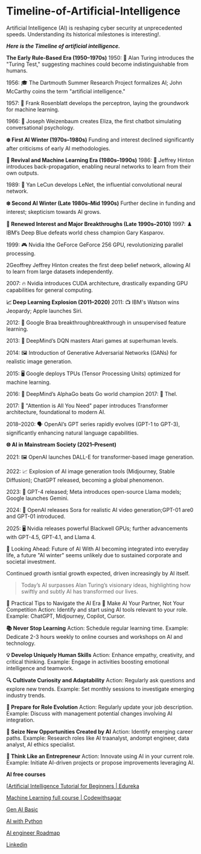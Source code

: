 # Timeline-of-Artificial-Intelligence
Artificial Intelligence (AI) is reshaping cyber security at unprecedented speeds.  Understanding its historical milestones is interesting!.

**_Here is the Timeline of artificial intelligence._**

**The Early Rule-Based Era (1950–1970s)**
1950: 🧠 Alan Turing introduces the "Turing Test," suggesting machines could become indistinguishable from humans.

1956: 🎓 The Dartmouth Summer Research Project formalizes AI; John McCarthy coins the term "artificial intelligence."

1957: 🔢 Frank Rosenblatt develops the perceptron, laying the groundwork for machine learning.

1966: 🤖 Joseph Weizenbaum creates Eliza, the first chatbot simulating conversational psychology.
​

**❄️ First AI Winter (1970s–1980s)**
Funding and interest declined significantly after criticisms of early AI methodologies.
​

**🌱 Revival and Machine Learning Era (1980s–1990s)**
1986: 🔄 Jeffrey Hinton introduces back-propagation, enabling neural networks to learn from their own outputs.

1989: 📸 Yan LeCun develops LeNet, the influential convolutional neural network.
​

**❄️ Second AI Winter (Late 1980s–Mid 1990s)**
Further decline in funding and interest; skepticism towards AI grows.

**🚀 Renewed Interest and Major Breakthroughs (Late 1990s–2010)**
1997: ♟️ IBM’s Deep Blue defeats world chess champion Gary Kasparov.

1999: 🎮 Nvidia lthe GeForce GeForce 256 GPU, revolutionizing parallel processing.

2Geoffrey Jeffrey Hinton creates the first deep belief network, allowing AI to learn from large datasets independently.

2007: 🔥 Nvidia introduces CUDA architecture, drastically expanding GPU capabilities for general computing.
​

**📈 Deep Learning Explosion (2011–2020)**
2011: 📺 IBM's Watson wins Jeopardy; Apple launches Siri.

2012: 🧠 Google Braa breakthroughbreakthrough in unsupervised feature learning.

2013: 🎲 DeepMind’s DQN masters Atari games at superhuman levels.

2014: 🖼️ Introduction of Generative Adversarial Networks (GANs) for realistic image generation.

2015: 🖥️ Google deploys TPUs (Tensor Processing Units) optimized for machine learning.

2016: 🎯 DeepMind’s AlphaGo beats Go world champion 2017: 📖 Thel.

2017: 📖 "Attention is All You Need" paper introduces Transformer architecture, foundational to modern AI.

2018–2020: 🗣️ OpenAI’s GPT series rapidly evolves (GPT-1 to GPT-3), significantly enhancing natural language capabilities.
​

**🌐 AI in Mainstream Society (2021–Present)**

2021: 🖼️ OpenAI launches DALL-E for transformer-based image generation.

2022: 📈 Explosion of AI image generation tools (Midjourney, Stable Diffusion); ChatGPT released, becoming a global phenomenon.

2023: 🚀 GPT-4 released; Meta introduces open-source Llama models; Google launches Gemini.

2024: 🎥 OpenAI releases Sora for realistic AI video generation;GPT-01 are0 and GPT-01 introduced.

2025: 🖥️ Nvidia releases powerful Blackwell GPUs; further advancements with GPT-4.5, GPT-4.1, and Llama 4.
​

🔮 Looking Ahead: Future of AI
With AI becoming integrated into everyday life, a future "AI winter" seems unlikely due to sustained corporate and societal investment.

Continued growth isntial growth expected, driven increasingly by AI itself.


> Today’s AI surpasses Alan Turing’s visionary ideas, highlighting how swiftly and subtly AI has transformed our lives.



 🔧 Practical Tips to Navigate the AI Era
🤝 Make AI Your Partner, Not Your Competition
​Action: Identify and start using AI tools relevant to your role.
​Example: ChatGPT, Midjourney, Copilot, Cursor.

**📚 Never Stop Learning**
​Action: Schedule regular learning time.
​Example: Dedicate 2-3 hours weekly to online courses and workshops on AI and technology.

**💡 Develop Uniquely Human Skills**
​Action: Enhance empathy, creativity, and critical thinking.
​Example: Engage in activities boosting emotional intelligence and teamwork.

**🔍 Cultivate Curiosity and Adaptability**
​Action: Regularly ask questions and explore new trends.
​Example: Set monthly sessions to investigate emerging industry trends.

**📝 Prepare for Role Evolution**
​Action: Regularly update your job description.
​Example: Discuss with management potential changes involving AI integration.

**🚪 Seize New Opportunities Created by AI**
​Action: Identify emerging career paths.
​Example: Research roles like AI traanalyst, andompt engineer, data analyst, AI ethics specialist.

**💼 Think Like an Entrepreneur**
​Action: Innovate using AI in your current role.
​Example: Initiate AI-driven projects or propose improvements leveraging AI.

**AI free courses**

[[Artificial Intelligence Tutorial for Beginners | Edureka](https://youtu.be/JMUxmLyrhSk?si=B_nAJhqo7mw8dGKJ)

[Machine Learning full course | Codewithsagar](https://youtu.be/ie4oGI85SAE?si=YmBflmEiSC08lFwn)

[Gen AI Basic](https://youtu.be/d4yCWBGFCEs?si=SK0-SwomezgU3NNi)

[AI with Python](https://youtu.be/5NgNicANyqM?si=INLfBDmDFUZo0g6j)

[AI engineer Roadmap](https://roadmap.sh/ai-engineer)


[Linkedin](https://www.linkedin.com/in/pradeep-prajapati-123626350/)
